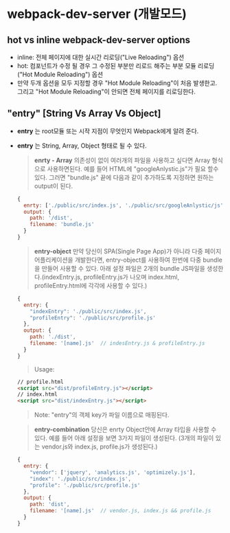 # webpack-dev-server (개발모드)
## hot vs inline webpack-dev-server options
 - inline: 전체 페이지에 대한 실시간 리로딩("Live Reloading") 옵션
 - hot: 컴포넌트가 수정 될 경우 그 수정된 부분만 리로드 해주는 부분 모듈 리로딩("Hot Module Reloading") 옵션
 - 만약 두개 옵션을 모두 지정할 경우 "Hot Module Reloading"이 처음 발생한고. 그리고 "Hot Module Reloading"이 안되면 전체 페이지를 리로딩한다.


## "entry" [String Vs Array Vs Object]
 - **entry** 는 root모듈 또는 시작 지점이 무엇인지 Webpack에게 알려 준다.
 - **entry** 는 String, Array, Object 형태로 될 수 있다.

   > **enrty - Array**
    의존성이 없이 여러개의 파일을 사용하고 싶다면 Array 형식으로 사용하면된다.
    예를 들어 HTML에 "googleAnlystic.js"가 필요 할수 있다. 그러면 "bundle.js" 끝에 다음과 같이 추가하도록 지정하면 원하는 output이 된다.

    ```javascript
    {
      enrty: ['./public/src/index.js', './public/src/googleAnlystic/js'],
      output: {
        path: '/dist',
        filename: 'bundle.js'
      }
    }
    ```

    > **entry-object**
     만약 당신이 SPA(Single Page App)가 아니라 다중 페이지 어플리케이션을 개발한다면, entry-object를 사용하여 한번에 다중 bundle을 만들어 사용할 수 있다.
     아래 설정 파일은 2개의 bundle JS파일을 생성한다.(indexEntry.js, profileEntry.js가 나오며 index.html, profileEntry.html에 각각에 사용할 수 있다.)

     ```javascript
     {
       entry: {
         "indexEntry": './public/src/index.js',
         "profileEntry": './public/src/profile.js'
       },
       output: {
         path: './dist',
         filename: '[name].js'  // indesEntry.js & profileEntry.js
       }
     }
     ```
     > Usage:

     ```html
     // profile.html
     <script src="dist/profileEntry.js"></script>
     // index.html
     <script src="dist/indexEntry.js"></script>
     ```
     > Note: "entry"의 객체 key가 파일 이름으로 매핑된다.


    > **entry-combination**
     당신은 enrty Object안에 Array 타입을 사용할 수 있다. 예를 들어 아래 설정을 보면 3가지 파일이 생성된다.
     (3개의 파일이 있는 vendor.js와 index.js, profile.js가 생성된다.)

     ```javascript
     {
       entry: {
         "vendor": ['jquery', 'analytics.js', 'optimizely.js'],
         "index": './public/src/index.js',
         "profile": './public/src/profile.js'
       },
       output: {
         path: 'dist',
         filename: '[name].js'  // vendor.js, index.js && profile.js
       }
     }
     ```
